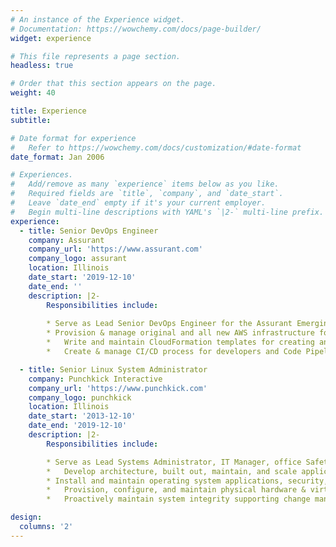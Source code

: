 ```yaml
---
# An instance of the Experience widget.
# Documentation: https://wowchemy.com/docs/page-builder/
widget: experience

# This file represents a page section.
headless: true

# Order that this section appears on the page.
weight: 40

title: Experience
subtitle:

# Date format for experience
#   Refer to https://wowchemy.com/docs/customization/#date-format
date_format: Jan 2006

# Experiences.
#   Add/remove as many `experience` items below as you like.
#   Required fields are `title`, `company`, and `date_start`.
#   Leave `date_end` empty if it's your current employer.
#   Begin multi-line descriptions with YAML's `|2-` multi-line prefix.
experience:
  - title: Senior DevOps Engineer
    company: Assurant
    company_url: 'https://www.assurant.com'
    company_logo: assurant
    location: Illinois
    date_start: '2019-12-10'
    date_end: ''
    description: |2-
        Responsibilities include:
        
        * Serve as Lead Senior DevOps Engineer for the Assurant Emerging Channels team. Lead daily team standup & delegate work to other team members.
        * Provision & manage original and all new AWS infrastructure for company B2B and B2C mobile insurance applications.
        *	Write and maintain CloudFormation templates for creating and managing AWS infrastructure.
        *	Create & manage CI/CD process for developers and Code Pipelines in AWS to assist developer team in deploying code to DEV, QA, UAT, and PROD environments.

  - title: Senior Linux System Administrator
    company: Punchkick Interactive
    company_url: 'https://www.punchkick.com'
    company_logo: punchkick
    location: Illinois
    date_start: '2013-12-10'
    date_end: '2019-12-10'
    description: |2-
        Responsibilities include:

        * Serve as Lead Systems Administrator, IT Manager, office Safety Warden, and Help Desk support for the organization.
        *	Develop architecture, built out, maintain, and scale application infrastructure for client projects.
        * Install and maintain operating system applications, security, and patches for 150+ company and client servers.
        *	Provision, configure, and maintain physical hardware & virtual servers used for internal network infrastructure and CI/CD.
        *	Proactively maintain system integrity supporting change management, disaster recovery, and problem management.

design:
  columns: '2'
---
```

